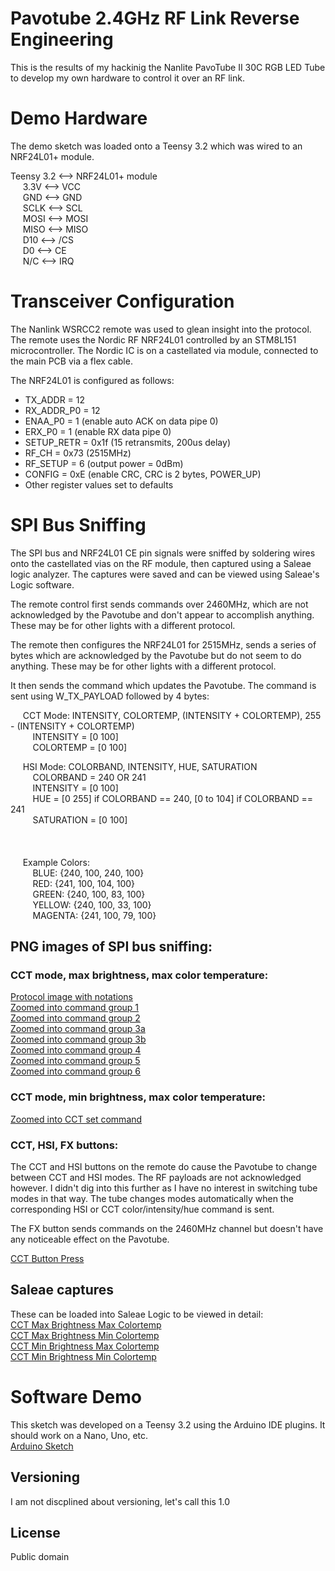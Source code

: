 # Pavotube 2.4GHz RF Link Reverse Engineering

This is the results of my hackinig the Nanlite PavoTube II 30C RGB LED Tube to develop my own hardware to control it over an RF link.

# Demo Hardware
The demo sketch was loaded onto a Teensy 3.2 which was wired to an NRF24L01+ module.<br />

Teensy 3.2  <--> NRF24L01+ module<br />
&nbsp;&nbsp;&nbsp;&nbsp;  3.3V <--> VCC<br />
&nbsp;&nbsp;&nbsp;&nbsp;  GND  <--> GND<br />
&nbsp;&nbsp;&nbsp;&nbsp;  SCLK <--> SCL<br />
&nbsp;&nbsp;&nbsp;&nbsp;  MOSI <--> MOSI<br />
&nbsp;&nbsp;&nbsp;&nbsp;  MISO <--> MISO<br />
&nbsp;&nbsp;&nbsp;&nbsp;  D10  <--> /CS<br />
&nbsp;&nbsp;&nbsp;&nbsp;  D0   <--> CE<br />
&nbsp;&nbsp;&nbsp;&nbsp;  N/C  <--> IRQ<br />

# Transceiver Configuration

The Nanlink WSRCC2 remote was used to glean insight into the protocol. The remote uses the Nordic RF NRF24L01 controlled by an STM8L151 microcontroller. The Nordic IC is on a castellated via module, connected to the main PCB via a flex cable.<br />

The NRF24L01 is configured as follows:
- TX_ADDR = 12<br />
- RX_ADDR_P0 = 12<br />
- ENAA_P0 = 1 (enable auto ACK on data pipe 0)<br />
- ERX_P0 = 1 (enable RX data pipe 0)<br />
- SETUP_RETR = 0x1f (15 retransmits, 200us delay)<br />
- RF_CH = 0x73 (2515MHz)<br />
- RF_SETUP = 6 (output power = 0dBm)<br />
- CONFIG = 0xE (enable CRC, CRC is 2 bytes, POWER_UP)<br />
- Other register values set to defaults<br />

# SPI Bus Sniffing

The SPI bus and NRF24L01 CE pin signals were sniffed by soldering wires onto the castellated vias on the RF module, then captured using a Saleae logic analyzer. The captures were saved and can be viewed using Saleae's Logic software.

The remote control first sends commands over 2460MHz, which are not acknowledged by the Pavotube and don't appear to accomplish anything. These may be for other lights with a different protocol.

The remote then configures the NRF24L01 for 2515MHz, sends a series of bytes which are acknowledged by the Pavotube but do not seem to do anything. These may be for other lights with a different protocol.

It then sends the command which updates the Pavotube. The command is sent using W_TX_PAYLOAD followed by 4 bytes:

&nbsp;&nbsp;&nbsp;&nbsp;  CCT Mode: INTENSITY, COLORTEMP, (INTENSITY + COLORTEMP), 255 - (INTENSITY + COLORTEMP)<br />
&nbsp;&nbsp;&nbsp;&nbsp;&nbsp;&nbsp;&nbsp;&nbsp;    INTENSITY = [0 100]<br />
&nbsp;&nbsp;&nbsp;&nbsp;&nbsp;&nbsp;&nbsp;&nbsp;    COLORTEMP = [0 100]<br />

&nbsp;&nbsp;&nbsp;&nbsp;  HSI Mode: COLORBAND, INTENSITY, HUE, SATURATION<br />
&nbsp;&nbsp;&nbsp;&nbsp;&nbsp;&nbsp;&nbsp;&nbsp;    COLORBAND = 240 OR 241<br />
&nbsp;&nbsp;&nbsp;&nbsp;&nbsp;&nbsp;&nbsp;&nbsp;    INTENSITY = [0 100]<br />
&nbsp;&nbsp;&nbsp;&nbsp;&nbsp;&nbsp;&nbsp;&nbsp;    HUE = [0 255] if COLORBAND == 240, [0 to 104] if COLORBAND == 241<br />
&nbsp;&nbsp;&nbsp;&nbsp;&nbsp;&nbsp;&nbsp;&nbsp;    SATURATION = [0 100]<br />
<br />
<br />
<br />
&nbsp;&nbsp;&nbsp;&nbsp;  Example Colors:<br />
&nbsp;&nbsp;&nbsp;&nbsp;&nbsp;&nbsp;&nbsp;&nbsp;    BLUE: {240, 100, 240, 100}<br />
&nbsp;&nbsp;&nbsp;&nbsp;&nbsp;&nbsp;&nbsp;&nbsp;    RED: {241, 100, 104, 100}<br />
&nbsp;&nbsp;&nbsp;&nbsp;&nbsp;&nbsp;&nbsp;&nbsp;    GREEN: {240, 100, 83, 100}<br />
&nbsp;&nbsp;&nbsp;&nbsp;&nbsp;&nbsp;&nbsp;&nbsp;    YELLOW: {240, 100, 33, 100}<br />
 &nbsp;&nbsp;&nbsp;&nbsp;&nbsp;&nbsp;&nbsp;&nbsp;    MAGENTA: {241, 100, 79, 100}<br />

## PNG images of SPI bus sniffing:

### CCT mode, max brightness, max color temperature:
[Protocol image with notations](spi_captures/CCT_max_brightness_max_colortemp_overview.png)<br />
[Zoomed into command group 1](spi_captures/CCT_max_brightness_max_colortemp_cmd1.png)<br />
[Zoomed into command group 2](spi_captures/CCT_max_brightness_max_colortemp_cmd2.png)<br />
[Zoomed into command group 3a](spi_captures/CCT_max_brightness_max_colortemp_cmd3a.png)<br />
[Zoomed into command group 3b](spi_captures/CCT_max_brightness_max_colortemp_cmd3b.png)<br />
[Zoomed into command group 4](spi_captures/CCT_max_brightness_max_colortemp_cmd4.png)<br />
[Zoomed into command group 5](spi_captures/CCT_max_brightness_max_colortemp_cmd5.png)<br />
[Zoomed into command group 6](spi_captures/CCT_max_brightness_max_colortemp_cmd6.png)<br />

### CCT mode, min brightness, max color temperature:
[Zoomed into CCT set command](spi_captures/CCT_min_brightness_max_colortemp_cmd.png)

### CCT, HSI, FX buttons:
The CCT and HSI buttons on the remote do cause the Pavotube to change between CCT and HSI modes. The RF payloads are not acknowledged however. I didn't dig into this further as I have no interest in switching tube modes in that way. The tube changes modes automatically when the corresponding HSI or CCT color/intensity/hue command is sent.

The FX button sends commands on the 2460MHz channel but doesn't have any noticeable effect on the Pavotube.

[CCT Button Press](spi_captures/CCT_button_press.png)<br />


## Saleae captures
These can be loaded into Saleae Logic to be viewed in detail:<br />
[CCT Max Brightness Max Colortemp](spi_captures/CCT_max_brightness_max_colortemp.sal)<br />
[CCT Max Brightness Min Colortemp](spi_captures/CCT_max_brightness_min_colortemp.sal)<br />
[CCT Min Brightness Max Colortemp](spi_captures/CCT_min_brightness_max_colortemp.sal)<br />
[CCT Min Brightness Min Colortemp](spi_captures/CCT_min_brightness_min_colortemp.sal)<br />

# Software Demo

This sketch was developed on a Teensy 3.2 using the Arduino IDE plugins. It should work on a Nano, Uno, etc.<br />
[Arduino Sketch](pavotube_demo_sketch/pavotube_demo_sketch.ino)

## Versioning

I am not discplined about versioning, let's call this 1.0

## License

Public domain
